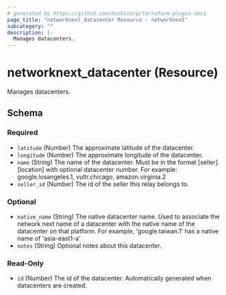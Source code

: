 ```yaml
---
# generated by https://github.com/hashicorp/terraform-plugin-docs
page_title: "networknext_datacenter Resource - networknext"
subcategory: ""
description: |-
  Manages datacenters.
---
```


# networknext_datacenter (Resource)

Manages datacenters.



<!-- schema generated by tfplugindocs -->
## Schema

### Required

- `latitude` (Number) The approximate latitude of the datacenter.
- `longitude` (Number) The approximate longitude of the datacenter.
- `name` (String) The name of the datacenter. Must be in the format [seller].[location] with optional datacenter number. For example: google.losangeles.1, vultr.chicago, amazon.virginia.2
- `seller_id` (Number) The id of the seller this relay belongs to.

### Optional

- `native_name` (String) The native datacenter name. Used to associate the network next name of a datacenter with the native name of the datacenter on that platform. For example, 'google.taiwan.1' has a native name of 'asia-east1-a'
- `notes` (String) Optional notes about this datacenter.

### Read-Only

- `id` (Number) The id of the datacenter. Automatically generated when datacenters are created.



